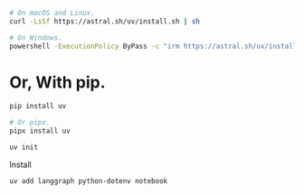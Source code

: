 
```bash
# On macOS and Linux.
curl -LsSf https://astral.sh/uv/install.sh | sh
```

```bash
# On Windows.
powershell -ExecutionPolicy ByPass -c "irm https://astral.sh/uv/install.ps1 | iex"
```


# Or, With pip.
```bash
pip install uv
```
```bash
# Or pipx.
pipx install uv
```

```bash
uv init
```

Install 

```bash
uv add langgraph python-dotenv notebook
```